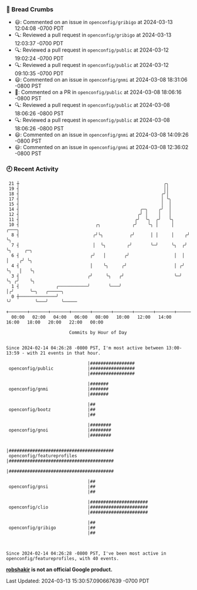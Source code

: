### 🍞 Bread Crumbs

 * 😃: Commented on an issue in `openconfig/gribigo` at 2024-03-13 12:04:08 -0700 PDT
 * 🔍: Reviewed a pull request in  `openconfig/gribigo` at 2024-03-13 12:03:37 -0700 PDT
 * 🔍: Reviewed a pull request in  `openconfig/public` at 2024-03-12 19:02:24 -0700 PDT
 * 🔍: Reviewed a pull request in  `openconfig/public` at 2024-03-12 09:10:35 -0700 PDT
 * 😃: Commented on an issue in `openconfig/gnmi` at 2024-03-08 18:31:06 -0800 PST
 * 💬: Commented on a PR in  `openconfig/public` at 2024-03-08 18:06:16 -0800 PST
 * 🔍: Reviewed a pull request in  `openconfig/public` at 2024-03-08 18:06:26 -0800 PST
 * 🔍: Reviewed a pull request in  `openconfig/public` at 2024-03-08 18:06:26 -0800 PST
 * 😃: Commented on an issue in `openconfig/gnmi` at 2024-03-08 14:09:26 -0800 PST
 * 😃: Commented on an issue in `openconfig/gnmi` at 2024-03-08 12:36:02 -0800 PST

### 🕘 Recent Activity
```
 21 ┼                                                       ╭╮
 19 ┤                                                       ││
 18 ┤                                                      ╭╯│
 17 ┤                                                      │ ╰╮
 15 ┤                                                      │  │
 14 ┤                                              ╭─╮    ╭╯  │
 12 ┤                                             ╭╯ │    │   │
 11 ┤                                            ╭╯  ╰╮  ╭╯   ╰╮
 10 ┤                             ╭╮            ╭╯    ╰╮ │     │     ╭───╮
  8 ┤                            ╭╯╰╮          ╭╯      │ │     │    ╭╯   ╰╮
  7 ┤                            │  ╰╮        ╭╯       ╰─╯     ╰╮  ╭╯     ╰╮     ╭─╮
  6 ┤                           ╭╯   │       ╭╯                 │  │       │    ╭╯ ╰╮
  4 ┤                           │    ╰╮     ╭╯                  │ ╭╯       ╰╮   │   ╰╮
  3 ┤                          ╭╯     ╰╮   ╭╯                   ╰─╯         ╰╮ ╭╯    ╰╮
  1 ┤              ╭───────────╯       ╰───╯                                 │╭╯      ╰─╮   ╭─────╮
  0 ┼──────────────╯                                                         ╰╯         ╰───╯     ╰─────
    +───────+───────+───────+───────+───────+───────+───────+───────+───────+───────+───────+───────+────
  00:00   02:00   04:00   06:00   08:00   10:00   12:00   14:00   16:00   18:00   20:00   22:00   00:00   

						Commits by Hour of Day


Since 2024-02-14 04:26:28 -0800 PST, I'm most active between 13:00-13:59 - with 21 events in that hour.

```



```
                               |#################
 openconfig/public             |#################
                               |#################

                               |#######
 openconfig/gnmi               |#######
                               |#######

                               |##
 openconfig/bootz              |##
                               |##

                               |########
 openconfig/gnoi               |########
                               |########

                               |########################################
 openconfig/featureprofiles    |########################################
                               |########################################

                               |##
 openconfig/gnsi               |##
                               |##

                               |######################
 openconfig/clio               |######################
                               |######################

                               |##
 openconfig/gribigo            |##
                               |##



Since 2024-02-14 04:26:28 -0800 PST, I've been most active in openconfig/featureprofiles, with 40 events.

```
**[robshakir](mailto:robjs@google.com) is not an official Google product.**  


Last Updated: 2024-03-13 15:30:57.090667639 -0700 PDT
